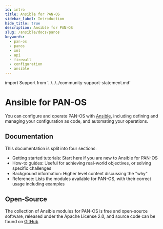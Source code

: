 ```yaml
---
id: intro
title: Ansible for PAN-OS
sidebar_label: Introduction
hide_title: true
description: Ansible for PAN-OS
slug: /ansible/docs/panos
keywords:
  - pan-os
  - panos
  - xml
  - api
  - firewall
  - configuration
  - ansible
---
```


import Support from '../../../community-support-statement.md'

# Ansible for PAN-OS

You can configure and operate PAN-OS with [Ansible](https://www.ansible.com), including defining and managing your configuration as code, and automating your operations.

## Documentation

This documentation is split into four sections:

- Getting started tutorials: Start here if you are new to Ansible for PAN-OS
- How-to guides: Useful for achieving real-world objectives, or solving specific challenges
- Background information: Higher level content discussing the "why"
- Reference: Lists the modules available for PAN-OS, with their correct usage including examples

## Open-Source

The collection of Ansible modules for PAN-OS is free and open-source software, released under the Apache License 2.0, and source code can be found on [GitHub](https://github.com/PaloAltoNetworks/pan-os-ansible).

<Support components={props.components} />
